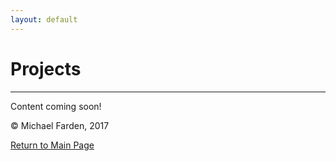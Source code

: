 ```yaml
---
layout: default
---
```


# Projects

* * *
Content coming soon!

© Michael Farden, 2017

[Return to Main Page](../fardenml.github.io)
